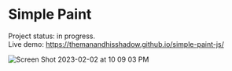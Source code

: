 # Simple Paint
  Project status: in progress. <br> 
  Live demo: https://themanandhisshadow.github.io/simple-paint-js/

![Screen Shot 2023-02-02 at 10 09 03 PM](https://user-images.githubusercontent.com/122232195/216394394-7963fa14-1638-49c8-a471-7a18d7f5e4cf.png)